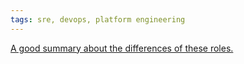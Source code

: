 ```yaml
---
tags: sre, devops, platform engineering
---
```

[A good summary about the differences of these roles.](https://thenewstack.io/platform-engineering/sre-vs-devops-vs-platform-engineering/)
